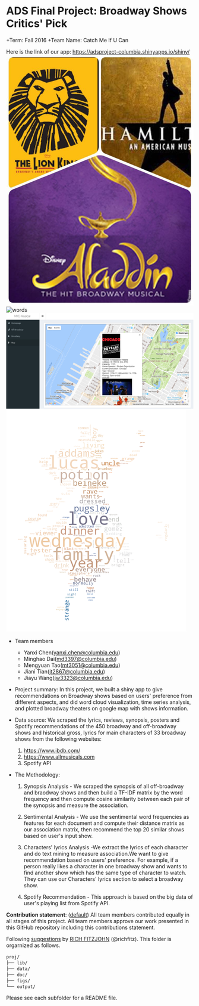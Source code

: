 # ADS Final Project: Broadway Shows Critics' Pick 

+Term: Fall 2016
+Team Name: Catch Me If U Can

Here is the link of our app: https://adsproject-columbia.shinyapps.io/shiny/
![words](https://github.com/TZstatsADS/Fall2016-proj5-grp6/blob/master/figs/shows_img/broadwayshow.jpeg)
![words](https://github.com/TZstatsADS/Fall2016-proj5-grp6/blob/master/figs/11.png)
![words](https://github.com/TZstatsADS/Fall2016-proj5-grp6/blob/master/figs/22.png)
![words](https://github.com/TZstatsADS/Fall2016-proj5-grp6/blob/master/figs/wc6.png)

+ Team members
	+ Yanxi Chen(yanxi.chen@columbia.edu)
	+ Minghao Dai(md3397@columbia.edu)
	+ Mengyuan Tao(mt3051@columbia.edu)
	+ Jiani Tian(jt2867@columbia.edu)
	+ Jiayu Wang(jw3323@columbia.edu)

+ Project summary: In this project, we built a shiny app to give recommendations on Broadway shows based on users' preference from different aspects, and did word cloud visualization, time series analysis, and plotted broadway theaters on google map with shows information. 

+ Data source: We scraped the lyrics, reviews, synopsis, posters and Spotify recommendations of the 450 broadway and off-broadway shows and historical gross, lyrics for main characters of 33 broadway shows from the following websites:

  1. https://www.ibdb.com/
  2. https://www.allmusicals.com
  3. Spotify API

+ The Methodology:

  1. Synopsis Analysis - We scraped the synopsis of all off-broadway and braodway shows and then build a TF-IDF matrix by the word frequency and then compute cosine similarity between each pair of the synopsis and measure the association.

  2. Sentimental Analysis - We use the sentimental word frequencies as features for each document and compute their distance matrix as our association matrix, then recommend the top 20 similar shows based on user's input show. 

  3. Characters' lyrics Analysis -We extract the lyrics of each character and do text mining to measure association.We want to give recommendation based on users' preference. For example, if a person really likes a character in one broadway show and wants to find another show which has the same type of character to watch. They can use our Characters' lyrics section to select a broadway show.

  4. Spotify Recommendation - This approach is based on the big data of user's playing list from Spotify API. 



**Contribution statement**: ([default](doc/a_note_on_contributions.md)) All team members contributed equally in all stages of this project. All team members approve our work presented in this GitHub repository including this contributions statement. 

Following [suggestions](http://nicercode.github.io/blog/2013-04-05-projects/) by [RICH FITZJOHN](http://nicercode.github.io/about/#Team) (@richfitz). This folder is orgarnized as follows.

```
proj/
├── lib/
├── data/
├── doc/
├── figs/
└── output/
```


Please see each subfolder for a README file.
